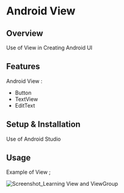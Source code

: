 # Android View

## Overview
Use of View in Creating Android UI

## Features
Android View :
- Button
- TextView
- EditText

## Setup & Installation 
Use of Android Studio

## Usage
Example of View ;

![Screenshot_Learning View and ViewGroup](https://user-images.githubusercontent.com/56164259/68088598-59b20f80-fe93-11e9-852d-100761101929.png)

